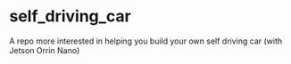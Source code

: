 # self_driving_car
A repo more interested in helping you build your own self driving car (with Jetson Orrin Nano)
